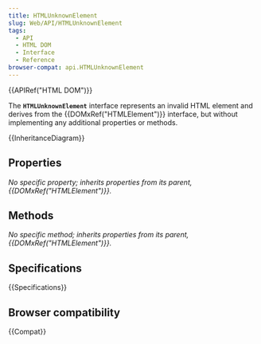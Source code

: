 ```yaml
---
title: HTMLUnknownElement
slug: Web/API/HTMLUnknownElement
tags:
  - API
  - HTML DOM
  - Interface
  - Reference
browser-compat: api.HTMLUnknownElement
---
```

{{APIRef("HTML DOM")}}

The **`HTMLUnknownElement`** interface represents an invalid HTML element and derives from the {{DOMxRef("HTMLElement")}} interface, but without implementing any additional properties or methods.

{{InheritanceDiagram}}

## Properties

_No specific property; inherits properties from its parent, {{DOMxRef("HTMLElement")}}._

## Methods

_No specific method; inherits properties from its parent, {{DOMxRef("HTMLElement")}}._

## Specifications

{{Specifications}}

## Browser compatibility

{{Compat}}
